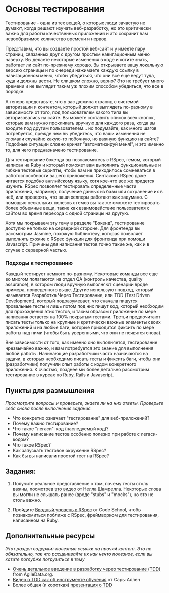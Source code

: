 # Основы тестирования
<!-- *Estimated Time: 2-3 hrs* -->

Тестирование - одна из тех вещей, о которых люди зачастую не думают, когда решают изучать веб-разработку, но это критически важно для работы качественных приложений и это сохранит вам невообразимое количество времени и нервов.

Представим, что вы создаете простой веб-сайт и у имеете пару страниц, связанных друг с другом простым навигационным меню наверху. Вы делаете некоторые изменения в коде и хотите знать, работает ли сайт по-прежнему хорошо. Вы открываете вашу локальную версию страницы и по очереди нажимаете каждую ссылку в навигационном меню, чтобы убедиться, что они все еще ведут туда, куда и должны вести. Не слишком сложно, верно? Это не требует много времени и не выглядит таким уж плохим способом убедиться, что все в порядке.

А теперь представьте, что у вас дюжина страниц с системой авторизации и контентом, который должет выглядеть по-разному в зависимости от того, под пользователем какого типа вы авторизовались на сайте. Вы можете составить список всех кнопок, которые вам нужно прокликать вручную для каждого раза, когда вы входите под другим пользователем... но подумайте, как много шагов потребуется,  прежде чем вы убедитесь, что ваши изменения не сломали случайно какую-то побочную, но важную функцию на сайте? Подобные ситуации словно кричат "автоматизируй меня!", и это именно то, для чего предназначено тестирование.

Для тестирование бэкенда вы познакомитесь с RSpec, гемом, который написан на Ruby и который поможет вам выполнять функциональные и гибкие тестовые скрипты, чтобы вам не приходилось сомневаться в работоспособности вашего приложения. Синтаксис RSpec даже читается подобно английскому языку, хотя кое-что все же придется изучить. RSpec позволяет тестировать определенные части приложения, например, получение данных из базы или сохранение их в неё, или проверять, что ваши хелперы работают как задумано. С помощью нескольких полезных гемов вы так же сможете тестировать более объемные вещи, такие как взаимодействие пользователя с сайтом во время перехода с одной страницы на другую.

Хотя мы покрываем эту тему в разделе "Бэкенд", тестирование доступно не только на серверной стороне. Для фронтенда вы рассмотрим Jasmine, похожую библиотеку, которая позволяет выполнять схожие с RSpec функции для фронтенда при помощи Javascript. Причины для написания тестов точно такие же, как и в случае с серверной частью.

### Подходы к тестированию

Каждый тестирует немного по-разному. Некоторые команды все еще во многом полагаются на отдел QA (контроль качества, quality assurance), в котором люди вручную выполняют сценарии вроде примера, приведенного выше. Другие используют подход, который называется Разработка Через Тестирование, или TDD (Test Driven Development), который подразумевает, что сначала пишутся провальные тесты и лишь потом под них пишут код, который необходим для прохождения этих тестов, и таким образом приложение по мере написания остается на 100% покрытым тестами. Третьи предпочитают писать тесты только на крупные и критически важные элементы своих приложений и на любые баги, которые приходится фиксить по мере работы над ними (чтобы быть уверенными, что они не появятся снова).

Вне зависимости от того, как именно оно выполняется, тестирование чрезвычайно важно, и вам потребуется это знание для выполнения любой работы. Начинающие разработчики часто назначаются на задачи, в которых необходимо писать тесты и фиксить баги, чтобы они (разработчики) получили опыт работы с кодом конкретного приложения. К счастью, позднее мы более детально рассмотрим тестирование в курсах по Ruby, Rails и Javascript.

## Пункты для размышления

*Просмотрите вопросы и проверьте, знаете ли на них ответы. Проверьте себя снова после выполнения задания.*


* Что конкретно означает "тестирование" для веб-приложений?
* Почему важно тестирование?
* Что такое "легаси"-код (наследуемый код)?
* Почему написание тестов особенно полезно при работе с легаси-кодом?
* Что такое RSpec?
* Как запускать тестовое окружение RSpec?
* Как бы вы написали простой тест на RSpec?

## Задания:

1. Получите реальное представление о том, почему тесты столь важны, посмотрев [это видео](http://www.youtube.com/watch?v=nBtO1UOK9Hs) от Нелла Шамрелла. Некоторые слова вы могли не слышать ранее (вроде "stubs" и "mocks"), но это не столь важно.

2. Пройдите [Вводный уровень в RSpec](http://rspec.codeschool.com/levels/1) от Code School, чтобы познакомиться поближе с RSpec, фреймворком для тестирования, написанном на Ruby.

## Дополнительные ресурсы

*Этот раздел содержит полезные ссылки на прочий контент. Это не обязательно, так что расценивайте их как нечто полезное, если вы хотите поглубже погрузиться в тему*

* [Очень детальное введение в разработку через тестирование (TDD)](http://www.agiledata.org/essays/tdd.html) from AgileData.org.
* [Видео о TDD как об инструменте обучения](http://www.youtube.com/watch?v=KgfdlZuVz7I&list=PLUsjeAGxOpOq9VVgjs7FgvIHMULMrJI_w&index=2) от Сары Аллен
* Более общая (и короткая) [презентация о TDD](http://www.youtube.com/watch?v=y6yJuPJK67w&list=PLUsjeAGxOpOq9VVgjs7FgvIHMULMrJI_w&index=4)
